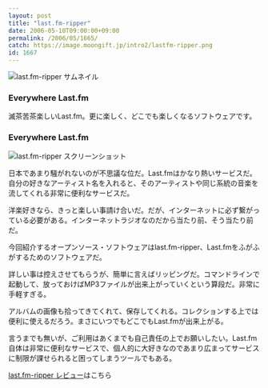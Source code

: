 ```yaml
---
layout: post
title: "last.fm-ripper"
date: 2006-05-10T09:00:00+09:00
permalink: /2006/05/1665/
catch: https://image.moongift.jp/intro2/lastfm-ripper.png
id: 1667
---
```

 ![last.fm-ripper サムネイル](https://image.moongift.jp/intro2/lastfm-ripper.t.png "last.fm-ripper サムネイル")
  

### Everywhere Last.fm
  
滅茶苦茶楽しいLast.fm。更に楽しく、どこでも楽しくなるソフトウェアです。  
<!--more-->  

### Everywhere Last.fm
  

![last.fm-ripper スクリーンショット](https://image.moongift.jp/intro2/lastfm-ripper.png "last.fm-ripper スクリーンショット")

  

日本であまり騒がれないのが不思議な位だ。Last.fmはかなり熱いサービスだ。自分の好きなアーティスト名を入れると、そのアーティストや同じ系統の音楽を流してくれる非常に便利なサービスだ。

  

洋楽好きなら、きっと楽しい事請け合いだ。だが、インターネットに必ず繋がっている必要がある。インターネットラジオなのだから当たり前、そう当たり前だ。

  

今回紹介するオープンソース・ソフトウェアはlast.fm-ripper、Last.fmをふがふがするためのソフトウェアだ。

  

詳しい事は控えさせてもらうが、簡単に言えばリッピングだ。コマンドラインで起動して、放っておけばMP3ファイルが出来上がっていくという算段だ。非常に手軽すぎる。

  

アルバムの画像も拾ってきてくれて、保存してくれる。コレクションする上では便利に使えるだろう。まさにいつでもどこでもLast.fmが出来上がる。

  

言うまでも無いが、ご利用はあくまでも自己責任の上でお願いしたい。Last.fm自体は非常に便利なサービスで、個人的に大好きなのであまり広まってサービスに制限が課せられると困ってしまうツールでもある。

  

[last.fm-ripper レビュー](http://oss.moongift.jp/review/i-1671.html)はこちら

